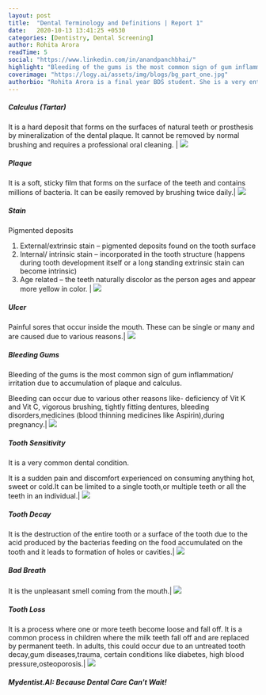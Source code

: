 ```yaml
---
layout: post
title:  "Dental Terminology and Definitions | Report 1"
date:   2020-10-13 13:41:25 +0530
categories: [Dentistry, Dental Screening]
author: Rohita Arora
readTime: 5
social: "https://www.linkedin.com/in/anandpanchbhai/"
highlight: "Bleeding of the gums is the most common sign of gum inflammation/ irritation due to accumulation of plaque and calculus"
coverimage: "https://logy.ai/assets/img/blogs/bg_part_one.jpg"
authorbio: "Rohita Arora is a final year BDS student. She is a very enthusiastic person and knows all about things dental."
---
```


##### Calculus (Tartar)

 It is a hard deposit that forms on the surfaces of natural teeth or prosthesis by mineralization of the dental plaque. It cannot be removed by normal brushing and requires a professional oral cleaning. | ![](https://logy.ai/assets/img/blogs/calculus.jpeg) 



##### Plaque

It is a soft, sticky film that forms on the surface of the teeth and contains millions of bacteria. It can be easily removed by brushing twice daily.| ![](https://logy.ai/assets/img/blogs/plaque.png)




##### Stain

Pigmented deposits 
1. External/extrinsic stain – pigmented deposits found on the tooth surface
2. Internal/ intrinsic stain – incorporated in the tooth structure (happens during tooth development itself or a long standing extrinsic stain can become intrinsic)
3. Age related – the teeth naturally discolor as the person ages and appear more yellow in color. | ![](https://logy.ai/assets/img/blogs/stain.jpeg)


##### Ulcer

Painful sores that occur inside the mouth. These can be single or many and are caused due to various reasons.| ![](https://logy.ai/assets/img/blogs/ulcer.png)


##### Bleeding Gums

Bleeding of the gums is the most common sign of gum inflammation/ irritation due to accumulation of plaque and calculus.

Bleeding can occur due to various other reasons like- deficiency of Vit K and Vit C, vigorous brushing, tightly fitting dentures, bleeding disorders,medicines (blood thinning medicines like Aspirin),during pregnancy.| ![](https://logy.ai/assets/img/blogs/bleeding_gums.png)



##### Tooth Sensitivity

It is a very common dental condition.

It is a sudden pain and discomfort experienced on consuming anything hot, sweet or cold.It can be limited to a single tooth,or multiple teeth or all the teeth in an individual.| ![](https://logy.ai/assets/img/blogs/tooth_sensitivity.jpg)



##### Tooth Decay

It is the destruction of the entire tooth or a surface of the tooth due to the acid produced by the bacterias feeding on the food accumulated on the tooth and it leads to formation of holes or cavities.| ![](https://logy.ai/assets/img/blogs/tooth_decay.jpg)


##### Bad Breath

It is the unpleasant smell coming from the mouth.| ![](https://logy.ai/assets/img/blogs/bad_breath.jpg)


##### Tooth Loss

It is a process where one or more teeth become loose and fall off. It is a common process in children where the milk teeth fall off and are replaced by permanent teeth. In adults, this could occur due to an untreated tooth decay,gum diseases,trauma, certain conditions like diabetes, high blood pressure,osteoporosis.| ![](https://logy.ai/assets/img/blogs/tooth_loss.jpg)




##### Mydentist.AI: Because Dental Care Can't Wait!
